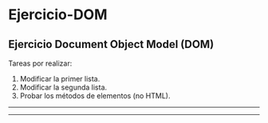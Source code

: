 # Ejercicio-DOM
## Ejercicio Document Object Model (DOM)

Tareas por realizar:

1. Modificar la primer lista.
2. Modificar la segunda lista.
3. Probar los métodos de elementos (no HTML).

---
---
```
```
